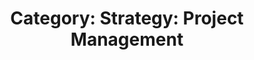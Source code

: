 ---
layout: category
title: 'Category: Strategy: Project Management'
tag: strategy,project_management
---